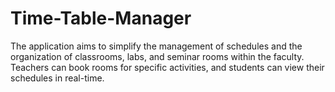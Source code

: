 
# Time-Table-Manager
The application aims to simplify the management of schedules and the organization of classrooms, labs, and seminar rooms within the faculty. Teachers can book rooms for specific activities, and students can view their schedules in real-time.
